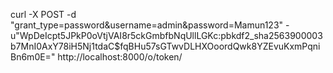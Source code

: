 curl -X POST -d "grant_type=password&username=admin&password=Mamun123" -u"WpDeIcpt5JPkP0oVtjVAI8r5ckGmbfbNqUllLGKc:pbkdf2_sha256$390000$3b7MnI0AxY78iH5Nj1tdaC$fqBHu57sGTwvDLHXOoordQwk8YZEvuKxmPqniBn6m0E=" http://localhost:8000/o/token/